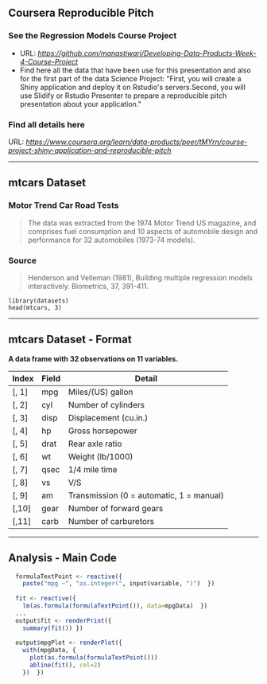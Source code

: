 
## Coursera Reproducible Pitch

### See the Regression Models Course Project  

- URL: *https://github.com/manastiwari/Developing-Data-Products-Week-4-Course-Project*
- Find here all the data that have been use for this presentation and also for the first part of the data Science Project: "First, you will create a Shiny application and deploy it on Rstudio's servers.Second, you will use Slidify or Rstudio Presenter to prepare a reproducible pitch presentation about your application."

### Find all details here
URL: *https://www.coursera.org/learn/data-products/peer/tMYrn/course-project-shiny-application-and-reproducible-pitch*

---

## mtcars Dataset

### Motor Trend Car Road Tests

> The data was extracted from the 1974 Motor Trend US magazine, and comprises fuel consumption and 10 aspects of automobile design and performance for 32 automobiles (1973-74 models).
### Source
> Henderson and Velleman (1981), Building multiple regression models interactively. Biometrics, 37, 391-411.
```{r}
library(datasets)
head(mtcars, 3)
```

---

## mtcars Dataset - Format

**A data frame with 32 observations on 11 variables.**

| Index | Field | Detail |
------- | ----- | ------ |
| [, 1] | mpg | Miles/(US) gallon |
| [, 2]  | cyl | Number of cylinders |
| [, 3]	| disp | Displacement (cu.in.) |
| [, 4]	| hp | Gross horsepower |
| [, 5]	| drat | Rear axle ratio |
| [, 6]	| wt | Weight (lb/1000) |
| [, 7]	| qsec | 1/4 mile time |
| [, 8]	| vs | V/S |
| [, 9]	| am | Transmission (0 = automatic, 1 = manual) |
| [,10]	| gear | Number of forward gears |
| [,11]	| carb | Number of carburetors |

---

## Analysis - Main Code

```r
  formulaTextPoint <- reactive({
    paste("mpg ~", "as.integer(", input$variable, ")")  })
  
  fit <- reactive({
    lm(as.formula(formulaTextPoint()), data=mpgData)  })
  ...
  output$fit <- renderPrint({
    summary(fit()) })
  
  output$mpgPlot <- renderPlot({
    with(mpgData, {
      plot(as.formula(formulaTextPoint()))
      abline(fit(), col=2)
    })  })
```






